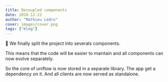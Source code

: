 ```yaml
---
title: Decoupled components
date: 2018-12-22
author: "Mathieu Ledru"
cover: images/cover.png
tags: ["blog"]
---
```


🚀 We finally split the project into severals components.

This means that the code will be easier to maintain and all components can now evolve separately.

So the core of uniflow is now stored in a separate library. The app get a dependency on it. And all clients are now served as standalone.
